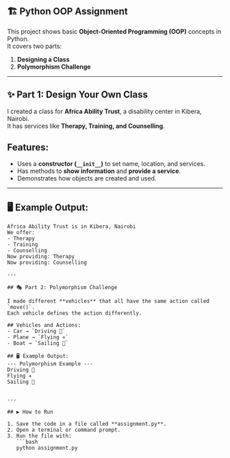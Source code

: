 ## 🏗️ Python OOP Assignment  

This project shows basic **Object-Oriented Programming (OOP)** concepts in Python.  
It covers two parts:  
1. **Designing a Class**  
2. **Polymorphism Challenge**  

---

## ✨ Part 1: Design Your Own Class  

I created a class for **Africa Ability Trust**, a disability center in Kibera, Nairobi.  
It has services like **Therapy, Training, and Counselling**.  

## Features:  
- Uses a **constructor (`__init__`)** to set name, location, and services.  
- Has methods to **show information** and **provide a service**.  
- Demonstrates how objects are created and used.  

---

## 🖥️ Example Output:  
```text
Africa Ability Trust is in Kibera, Nairobi
We offer:
- Therapy
- Training
- Counselling
Now providing: Therapy
Now providing: Counselling

---

## 🎭 Part 2: Polymorphism Challenge  

I made different **vehicles** that all have the same action called `move()`.  
Each vehicle defines the action differently.  

## Vehicles and Actions:  
- Car → `Driving 🚗`  
- Plane → `Flying ✈️`  
- Boat → `Sailing 🚤`  

## 🖥️ Example Output:
--- Polymorphism Example ---
Driving 🚗
Flying ✈️
Sailing 🚤


---

## ▶️ How to Run  

1. Save the code in a file called **assignment.py**.  
2. Open a terminal or command prompt.  
3. Run the file with:  
   ```bash
   python assignment.py

